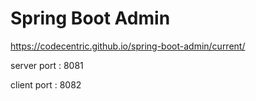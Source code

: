 # Spring Boot Admin

https://codecentric.github.io/spring-boot-admin/current/

server port : 8081

client port : 8082
